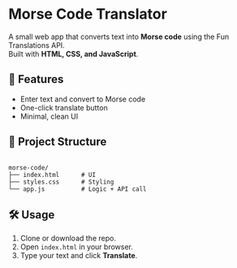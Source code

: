 # Morse Code Translator

A small web app that converts text into **Morse code** using the Fun Translations API.  
Built with **HTML, CSS, and JavaScript**.

## 🚀 Features
- Enter text and convert to Morse code
- One-click translate button
- Minimal, clean UI

## 📂 Project Structure
```

morse-code/
├── index.html      # UI
├── styles.css      # Styling
└── app.js          # Logic + API call

```

## 🛠️ Usage
1. Clone or download the repo.
2. Open `index.html` in your browser.
3. Type your text and click **Translate**.
